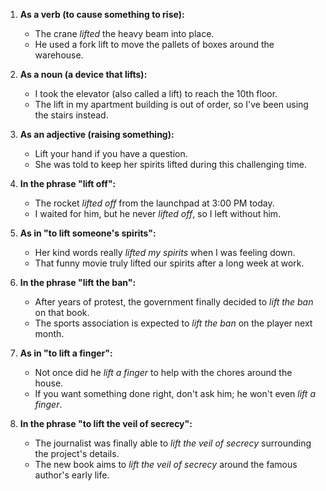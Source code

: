 1. **As a verb (to cause something to rise):**
   - The crane *lifted* the heavy beam into place.
   - He used a fork lift to move the pallets of boxes around the warehouse.

2. **As a noun (a device that lifts):**
   - I took the elevator (also called a lift) to reach the 10th floor.
   - The lift in my apartment building is out of order, so I've been using the stairs instead.

3. **As an adjective (raising something):**
   - Lift your hand if you have a question.
   - She was told to keep her spirits lifted during this challenging time.

4. **In the phrase "lift off":**
   - The rocket *lifted off* from the launchpad at 3:00 PM today.
   - I waited for him, but he never *lifted off*, so I left without him.

5. **As in "to lift someone's spirits":**
   - Her kind words really *lifted my spirits* when I was feeling down.
   - That funny movie truly lifted our spirits after a long week at work.

6. **In the phrase "lift the ban":**
   - After years of protest, the government finally decided to *lift the ban* on that book.
   - The sports association is expected to *lift the ban* on the player next month.

7. **As in "to lift a finger":**
   - Not once did he *lift a finger* to help with the chores around the house.
   - If you want something done right, don't ask him; he won't even *lift a finger*.

8. **In the phrase "to lift the veil of secrecy":**
   - The journalist was finally able to *lift the veil of secrecy* surrounding the project's details.
   - The new book aims to *lift the veil of secrecy* around the famous author's early life.